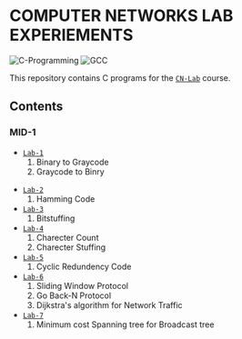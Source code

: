 # COMPUTER NETWORKS LAB EXPERIEMENTS
![C-Programming](https://img.shields.io/badge/C-programming.svg) ![GCC](https://img.shields.io/badge/GCC-6.3.0-1.svg) 

This repository contains C programs for the [`CN-Lab`](https://github.com/srinu2003/CN-Lab) course.

## Contents 
### MID-1
- [`Lab-1`](<Lab-1>)
    1. Binary to Graycode
    2. Graycode to Binry
+ [`Lab-2`](<Lab-2>)
    1. Hamming Code
+ [`Lab-3`](<Lab-3>)
    1. Bitstuffing
+ [`Lab-4`](<Lab-4>)
    1. Charecter Count
    2. Charecter Stuffing
+ [`Lab-5`](<Lab-5>)
    1. Cyclic Redundency Code
+ [`Lab-6`](<Lab-6>)
    1. Sliding Window Protocol
    2. Go Back-N Protocol
    3. Dijkstra's algorithm for Network Traffic
+ [`Lab-7`](<Lab-7>)
    1. Minimum cost Spanning tree for Broadcast tree

<!-- - [`Lab-7`](<Lab-7>)
    1. KnapSack (Greedy)
- [`INTERNAL 1`](<INTERNAL 1>)
    1. Knapsack (Greedy)
- [`Lab-8`](<Lab-8>)
    1. Prims
    2. Kruskals
- [`Lab-9`](<Lab-9>)
    1. JobSequence (Greedy)
    2. Single Source Shortest Path
- [`Lab-10`](<Lab-10>)
    1. N Queen's
    2. Optimal BST
    3. Knapsack (Dynamic)
- [`Lab-11`](<Lab-11>)
    1. Sum of Subset (Backtracking)
    2. Graph Colouring (Backtracking)
    3. All Pair Shortest Path
    4. Travelling Scales Person
- [`INTERNAL 2`](<INTERNAL 2>)
    1. All Pair Shortest Path (Dynamic)
    2. Applets (Checkbox, Textfield) -->


<!-- ## License
This repository is licensed under the MLRITM License.
I hope this is helpful! Let me know if you have any other questions. -->
